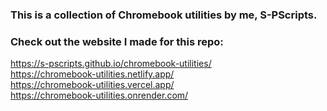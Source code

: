 ### This is a collection of Chromebook utilities by me, S-PScripts.

### Check out the website I made for this repo:
https://s-pscripts.github.io/chromebook-utilities/ <br>
https://chromebook-utilities.netlify.app/ <br>
https://chromebook-utilities.vercel.app/ <br>
https://chromebook-utilities.onrender.com/ <br>
